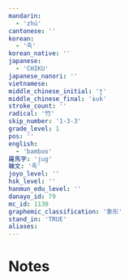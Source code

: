```yaml
---
mandarin:
  - 'zhú'
cantonese: ''
korean:
  - '죽'
korean_native: ''
japanese:
  - 'CHIKU'
japanese_nanori: ''
vietnamese:
middle_chinese_initial: 'ʈ'
middle_chinese_final: 'ɨuk'
stroke_count: ''
radical: '竹'
skip_number: '1-3-3'
grade_level: 1
pos: ''
english:
  - 'bamboo'
羅馬字: 'jug'
韓文: '죽'
joyo_level: ''
hsk_level: ''
hanmun_edu_level: ''
danayo_id: 79
mc_id: 1130
graphemic_classification: '象形'
stand_in: 'TRUE'
aliases:
---
```


# Notes
